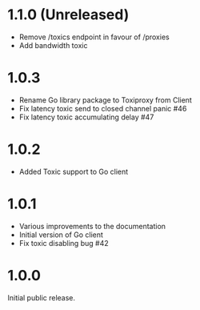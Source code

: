 # 1.1.0 (Unreleased)

* Remove /toxics endpoint in favour of /proxies
* Add bandwidth toxic

# 1.0.3

* Rename Go library package to Toxiproxy from Client
* Fix latency toxic send to closed channel panic #46
* Fix latency toxic accumulating delay #47

# 1.0.2

* Added Toxic support to Go client

# 1.0.1

* Various improvements to the documentation
* Initial version of Go client
* Fix toxic disabling bug #42

# 1.0.0

Initial public release.
